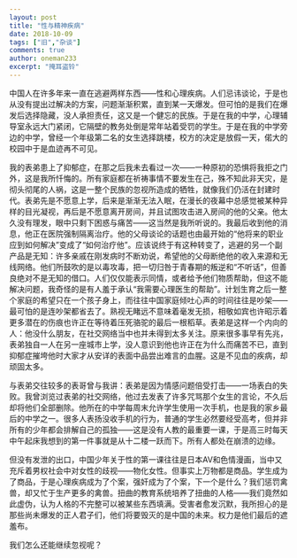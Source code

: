 ```yaml
---
layout: post
title: "性与精神疾病"
date: 2018-10-09
tags: ["旧","杂谈"]
comments: true
author: oneman233
excerpt: "掩耳盗铃"
---
```


中国人在许多年来一直在逃避两样东西——性和心理疾病。人们忌讳谈论，于是也从没有提出过解决的方案，问题渐渐积累，直到某一天爆发。但可怕的是我们在爆发后选择隐藏，没人承担责任，这又是一个健忘的民族。于是在我的中学，心理辅导室永远大门紧闭，它隔壁的教务处倒是常年站着受罚的学生。于是在我的中学旁边的中学，曾经一个年级第二名的女生选择跳楼，校方的决定是放假一天，偌大的校园中于是血迹再不可见。

我的表弟患上了抑郁症，在那之后我未去看过一次——一种原初的恐惧将我拒之门外，这是我所忏悔的。所有家庭都在祈祷事情不要发生在己，殊不知此非天灾，是彻头彻尾的人祸，这是一整个民族的忽视所造成的牺牲，就像我们仍活在封建时代。表弟先是不愿意上学，后来是渐渐无法入眠，在漫长的夜幕中总感觉被某种异样的目光凝视，再后是不愿意离开房间，并且试图攻击进入房间的他的父亲。他太久没有理发，眼中只剩下困惑与痛苦——这当然是我所听说的。我最后收到他的消息，他正在医院强制隔离治疗。他的父母谈论的话题也由最开始的“他将来的职业应到如何解决”变成了“如何治疗他”。应该说终于有这种转变了，逃避的另一个副产品是无知：许多亲戚在刚发病时不断劝说，希望他的父母断绝他的收入来源和无线网络。他们所鼓吹的是以毒攻毒，把一切归咎于青春期的叛逆和“不听话”，但善良绝对不是无知的借口。人们仅仅能表示同情，或者给予他们物质帮助，但这不能解决问题，我奇怪的是有人羞于承认“我需要心理医生的帮助”。计划生育之后一整个家庭的希望只在一个孩子身上，而往往中国家庭倾吐心声的时间往往是吵架——最可怕的是连吵架都省去了。熟视无睹远不意味着毫发无损，相敬如宾也许昭示着更多潜在的伤痕也许正在等待着压死骆驼的最后一根稻草。表弟是这样一个内向的人：他没什么朋友，在社交网络当中也并未得到太多关注。原来很多事早有先兆，表弟独自一人在另一座城市上学，没人意识到他也许正在为什么而痛苦不已，直到抑郁症摧垮他时大家才从安详的表面中品尝出难言的血腥。这是不见血的疾病，却顽固太多。

与表弟交往较多的表哥曾与我讲：表弟是因为情感问题倍受打击——一场表白的失败。我曾浏览过表弟的社交网络，他过去发表了许多咒骂那个女生的言论，不久后却将他们全部删除。他所在的中学每周末允许学生使用一次手机，也是我的家乡最后的中学之一。很多人表扬没收手机的行为，普通的学生必然要经受高考，但并非所有的少年都会排解自己的孤独——这是没有人教的最重要一课，于是高三时每天中午起床我想到的第一件事就是从十二楼一跃而下。所有人都处在崩溃的边缘。

但没有发泄的出口，中国少年关于性的第一课往往是日本AV和色情漫画，当中又充斥着男权社会中对女性的歧视——物化女性。但事实上万物都是商品。学生成为了商品，于是心理疾病成为了个案，强奸成为了个案，下一个是什么？我们惩罚禽兽，却又忙于生产更多的禽兽。扭曲的教育系统培养了扭曲的人格——我们竟然如此虚伪，认为人格的不完整可以被某些东西填满。受害者愈发沉默，我所担心的是那些尚未爆发的正人君子们，他们将要毁灭的是中国的未来。权力是他们最后的遮羞布。

我们怎么还能继续忽视呢？